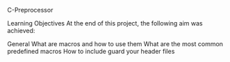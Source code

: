 C-Preprocessor

Learning Objectives
At the end of this project, the following aim was achieved:

General
What are macros and how to use them
What are the most common predefined macros
How to include guard your header files
